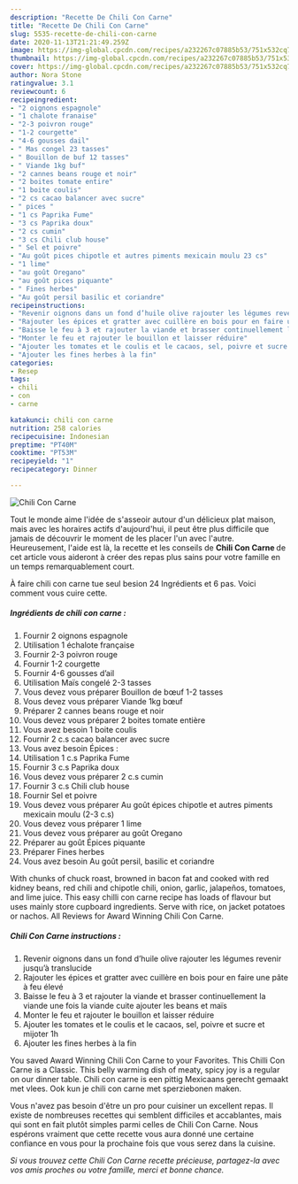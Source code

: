 ```yaml
---
description: "Recette De Chili Con Carne"
title: "Recette De Chili Con Carne"
slug: 5535-recette-de-chili-con-carne
date: 2020-11-13T21:21:49.259Z
image: https://img-global.cpcdn.com/recipes/a232267c07885b53/751x532cq70/chili-con-carne-photo-principale-de-la-recette.jpg
thumbnail: https://img-global.cpcdn.com/recipes/a232267c07885b53/751x532cq70/chili-con-carne-photo-principale-de-la-recette.jpg
cover: https://img-global.cpcdn.com/recipes/a232267c07885b53/751x532cq70/chili-con-carne-photo-principale-de-la-recette.jpg
author: Nora Stone
ratingvalue: 3.1
reviewcount: 6
recipeingredient:
- "2 oignons espagnole"
- "1 chalote franaise"
- "2-3 poivron rouge"
- "1-2 courgette"
- "4-6 gousses dail"
- " Mas congel 23 tasses"
- " Bouillon de buf 12 tasses"
- " Viande 1kg buf"
- "2 cannes beans rouge et noir"
- "2 boites tomate entire"
- "1 boite coulis"
- "2 cs cacao balancer avec sucre"
- " pices "
- "1 cs Paprika Fume"
- "3 cs Paprika doux"
- "2 cs cumin"
- "3 cs Chili club house"
- " Sel et poivre"
- "Au goût pices chipotle et autres piments mexicain moulu 23 cs"
- "1 lime"
- "au goût Oregano"
- "au goût pices piquante"
- " Fines herbes"
- "Au goût persil basilic et coriandre"
recipeinstructions:
- "Revenir oignons dans un fond d’huile olive rajouter les légumes revenir jusqu’à translucide"
- "Rajouter les épices et gratter avec cuillère en bois pour en faire une pâte à feu élevé"
- "Baisse le feu à 3 et rajouter la viande et brasser continuellement la viande une fois la viande cuite ajouter les beans et maïs"
- "Monter le feu et rajouter le bouillon et laisser réduire"
- "Ajouter les tomates et le coulis et le cacaos, sel, poivre et sucre et mijoter 1h"
- "Ajouter les fines herbes à la fin"
categories:
- Resep
tags:
- chili
- con
- carne

katakunci: chili con carne 
nutrition: 258 calories
recipecuisine: Indonesian
preptime: "PT40M"
cooktime: "PT53M"
recipeyield: "1"
recipecategory: Dinner

---
```



![Chili Con Carne](https://img-global.cpcdn.com/recipes/a232267c07885b53/751x532cq70/chili-con-carne-photo-principale-de-la-recette.jpg)

Tout le monde aime l'idée de s'asseoir autour d'un délicieux plat maison, mais avec les horaires actifs d'aujourd'hui, il peut être plus difficile que jamais de découvrir le moment de les placer l'un avec l'autre. Heureusement, l'aide est là, la recette et les conseils de <strong> Chili Con Carne </strong> de cet article vous aideront à créer des repas plus sains pour votre famille en un temps remarquablement court.

<!--inarticleads1-->

À faire chili con carne tue seul besion 24 Ingrédients et 6 pas. Voici comment vous cuire cette.

##### Ingrédients de chili con carne :

1. Fournir 2 oignons espagnole
1. Utilisation 1 échalote française
1. Fournir 2-3 poivron rouge
1. Fournir 1-2 courgette
1. Fournir 4-6 gousses d’ail
1. Utilisation  Maïs congelé 2-3 tasses
1. Vous devez vous préparer  Bouillon de bœuf 1-2 tasses
1. Vous devez vous préparer  Viande 1kg bœuf
1. Préparer 2 cannes beans rouge et noir
1. Vous devez vous préparer 2 boites tomate entière
1. Vous avez besoin 1 boite coulis
1. Fournir 2 c.s cacao balancer avec sucre
1. Vous avez besoin  Épices :
1. Utilisation 1 c.s Paprika Fume
1. Fournir 3 c.s Paprika doux
1. Vous devez vous préparer 2 c.s cumin
1. Fournir 3 c.s Chili club house
1. Fournir  Sel et poivre
1. Vous devez vous préparer Au goût épices chipotle et autres piments mexicain moulu (2-3 c.s)
1. Vous devez vous préparer 1 lime
1. Vous devez vous préparer au goût Oregano
1. Préparer au goût Épices piquante
1. Préparer  Fines herbes
1. Vous avez besoin Au goût persil, basilic et coriandre


With chunks of chuck roast, browned in bacon fat and cooked with red kidney beans, red chili and chipotle chili, onion, garlic, jalapeños, tomatoes, and lime juice. This easy chilli con carne recipe has loads of flavour but uses mainly store cupboard ingredients. Serve with rice, on jacket potatoes or nachos. All Reviews for Award Winning Chili Con Carne. 

<!--inarticleads2-->

##### Chili Con Carne instructions :

1. Revenir oignons dans un fond d’huile olive rajouter les légumes revenir jusqu’à translucide
1. Rajouter les épices et gratter avec cuillère en bois pour en faire une pâte à feu élevé
1. Baisse le feu à 3 et rajouter la viande et brasser continuellement la viande une fois la viande cuite ajouter les beans et maïs
1. Monter le feu et rajouter le bouillon et laisser réduire
1. Ajouter les tomates et le coulis et le cacaos, sel, poivre et sucre et mijoter 1h
1. Ajouter les fines herbes à la fin


You saved Award Winning Chili Con Carne to your Favorites. This Chilli Con Carne is a Classic. This belly warming dish of meaty, spicy joy is a regular on our dinner table. Chili con carne is een pittig Mexicaans gerecht gemaakt met vlees. Ook kun je chili con carne met sperziebonen maken. 

<!--inarticleads1-->

<p>
Vous n'avez pas besoin d'être un pro pour cuisiner un excellent repas. Il existe de nombreuses recettes qui semblent difficiles et accablantes, mais qui sont en fait plutôt simples parmi celles de Chili Con Carne. Nous espérons vraiment que cette recette vous aura donné une certaine confiance en vous pour la prochaine fois que vous serez dans la cuisine.
</p>

<p>
<i>Si vous trouvez cette Chili Con Carne recette précieuse, partagez-la avec vos amis proches ou votre famille, merci et bonne chance.</i>
</p>
